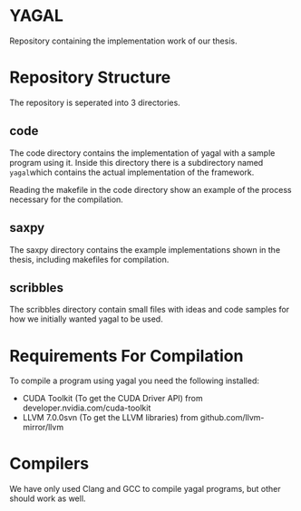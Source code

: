 # YAGAL
Repository containing the implementation work of our thesis.

# Repository Structure
The repository is seperated into 3 directories.

## code
The code directory contains the implementation of yagal with a  sample program using it. Inside this directory there is a subdirectory named `yagal`which contains the actual implementation of the framework.

Reading the makefile in the code directory show an example of the process necessary for the compilation.

## saxpy
The saxpy directory contains the example implementations shown in the thesis, including makefiles for compilation.

## scribbles
The scribbles directory contain small files with ideas and code samples for how we initially wanted yagal to be used.

# Requirements For Compilation
To compile a program using yagal you need the following installed:

* CUDA Toolkit (To get the CUDA Driver API) from developer.nvidia.com/cuda-toolkit
* LLVM 7.0.0svn (To get the LLVM libraries) from
github.com/llvm-mirror/llvm

# Compilers
We have only used Clang and GCC to compile yagal programs, but other should work as well.
